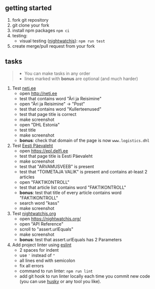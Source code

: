 ## getting started

1. fork git repository
1. git clone your fork
1. install npm packages `npm ci`
1. testing:
   - visual testing ([nightwatchjs](https://nightwatchjs.org/)): `npm run test`
1. create merge/pull request from your fork


## tasks

> * You can make tasks in any order
> * lines marked with **bonus** are optional (and much harder)

1. Test [neti.ee](http://neti.ee)
   - open http://neti.ee
   - test that contains word "Äri ja Reisimine"
   - open "Äri ja Reisimine" -> "Post"
   - test that contains word "Kullerteenused"
   - test that page title is correct
   - make screenshot
   - open "DHL Estonia"
   - test title
   - make screenshot
   - **bonus**: check that domain of the page is now `www.logistics.dhl`
1. Test [Eesti Päevaleht](https://epl.delfi.ee/)
   - open https://epl.delfi.ee
   - test that page title is Eesti Päevaleht
   - make screenshot
   - test that "ARVAMUSVEEB" is present
   - test that "TOIMETAJA VALIK" is present and contains at-least 2 articles
   - open "FAKTIKONTROLL"
   - test that article list contains word "FAKTIKONTROLL"
   - **bonus**: test that title of every article contains word "FAKTIKONTROLL"
   - search word "kass"
   - make screenshot
1. Test [nightwatchjs.org](https://nightwatchjs.org/)
   - open https://nightwatchjs.org/
   - open "API Reference"
   - scroll to "assert.urlEquals"
   - make screenshot
   - **bonus**: test that assert.urlEquals has 2 Parameters
1. Add project linter using [eslint](https://eslint.org/)
   - 2 spaces for indent
   - use `'` instead of `"`
   - all lines end with semicolon
   - fix all errors
   - command to run linter: `npm run lint`
   - add git hook to run linter locally each time you commit new code (you can use [husky](https://www.npmjs.com/package/husky) or any tool you like).
